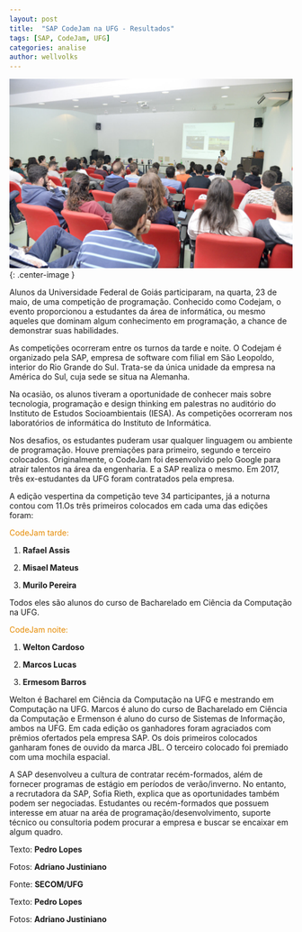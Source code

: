 ```yaml
---
layout: post
title:  "SAP CodeJam na UFG - Resultados"
tags: [SAP, CodeJam, UFG]
categories: analise
author: wellvolks
---
```


![Evento é chance de demonstrar habilidades na área](/_assets/images/sap_ufg.JPG){: .center-image }

Alunos da Universidade Federal de Goiás participaram, na quarta, 23 de maio, de uma competição de programação. Conhecido como Codejam, o evento proporcionou a estudantes da área de informática, ou mesmo aqueles que dominam algum conhecimento em programação, a chance de demonstrar suas habilidades.
 
As competições ocorreram entre os turnos da tarde e noite. O Codejam é organizado pela SAP, empresa de software com filial em São Leopoldo, interior do Rio Grande do Sul. Trata-se da única unidade da empresa na América do Sul, cuja sede se situa na Alemanha.
 
Na ocasião, os alunos tiveram a oportunidade de conhecer mais sobre tecnologia, programação e design thinking em palestras no auditório do Instituto de Estudos Socioambientais (IESA). As competições ocorreram nos laboratórios de informática do Instituto de Informática.
 
Nos desafios, os  estudantes puderam usar qualquer linguagem ou ambiente de programação. Houve premiações para primeiro, segundo e terceiro colocados. Originalmente, o CodeJam foi desenvolvido pelo Google para atrair talentos na área da engenharia. E a SAP realiza o mesmo. Em 2017, três ex-estudantes da UFG foram contratados pela empresa. 
 
A edição vespertina da competição teve 34 participantes, já a noturna contou com 11.Os três primeiros colocados em cada uma das edições foram:
 
<font color = "#e68a00">CodeJam tarde:</font>
 
1) <b>Rafael Assis</b>
 
2) <b>Misael Mateus</b>
 
3) <b>Murilo Pereira</b>
 
Todos eles são alunos do curso de Bacharelado em Ciência da Computação na UFG.
 
<font color = "#e68a00">CodeJam noite:</font>
 
1) <b>Welton Cardoso</b>
 
2) <b>Marcos Lucas</b>
 
3) <b>Ermesom Barros</b>
 
Welton é Bacharel em Ciência da Computação na UFG e mestrando em Computação na UFG. Marcos é aluno do curso de Bacharelado em Ciência da Computação e Ermenson é aluno do curso de Sistemas de Informação, ambos na UFG. Em cada edição os ganhadores foram agraciados com prêmios ofertados pela empresa SAP. Os dois primeiros colocados ganharam fones de ouvido da marca JBL. O terceiro colocado foi premiado com uma mochila espacial.
 
 
A SAP desenvolveu a cultura de contratar recém-formados, além de fornecer programas de estágio em períodos de verão/inverno. No entanto, a recrutadora da SAP, Sofia Rieth, explica que as oportunidades também podem ser negociadas. Estudantes ou recém-formados que possuem interesse em atuar na aréa de programação/desenvolvimento, suporte técnico ou consultoria podem procurar a empresa e buscar se encaixar em algum quadro.
 
 
Texto: <b>Pedro Lopes</b>

Fotos: <b>Adriano Justiniano</b>
 
Fonte: <b>SECOM/UFG</b>

Texto: <b>Pedro Lopes</b>
 
Fotos: <b>Adriano Justiniano</b>
